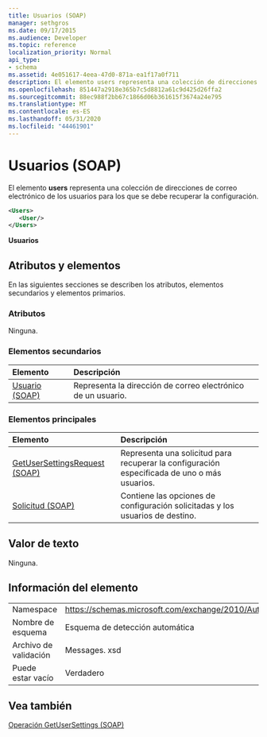 ```yaml
---
title: Usuarios (SOAP)
manager: sethgros
ms.date: 09/17/2015
ms.audience: Developer
ms.topic: reference
localization_priority: Normal
api_type:
- schema
ms.assetid: 4e051617-4eea-47d0-871a-ea1f17a0f711
description: El elemento users representa una colección de direcciones de correo electrónico de los usuarios para los que se debe recuperar la configuración.
ms.openlocfilehash: 851447a2918e365b7c5d8812a61c9d425d26ffa2
ms.sourcegitcommit: 88ec988f2bb67c1866d06b361615f3674a24e795
ms.translationtype: MT
ms.contentlocale: es-ES
ms.lasthandoff: 05/31/2020
ms.locfileid: "44461901"
---
```

# <a name="users-soap"></a>Usuarios (SOAP)

El elemento **users** representa una colección de direcciones de correo electrónico de los usuarios para los que se debe recuperar la configuración. 
  
```XML
<Users>
   <User/>
</Users>
```

 **Usuarios**
## <a name="attributes-and-elements"></a>Atributos y elementos

En las siguientes secciones se describen los atributos, elementos secundarios y elementos primarios.
  
### <a name="attributes"></a>Atributos

Ninguna.
  
### <a name="child-elements"></a>Elementos secundarios

|**Elemento**|**Descripción**|
|:-----|:-----|
|[Usuario (SOAP)](user-soap.md) <br/> |Representa la dirección de correo electrónico de un usuario.  <br/> |
   
### <a name="parent-elements"></a>Elementos principales

|**Elemento**|**Descripción**|
|:-----|:-----|
|[GetUserSettingsRequest (SOAP)](getusersettingsrequest-soap.md) <br/> |Representa una solicitud para recuperar la configuración especificada de uno o más usuarios.  <br/> |
|[Solicitud (SOAP)](request-soap.md) <br/> |Contiene las opciones de configuración solicitadas y los usuarios de destino.  <br/> |
   
## <a name="text-value"></a>Valor de texto

Ninguna.
  
## <a name="element-information"></a>Información del elemento

|||
|:-----|:-----|
|Namespace  <br/> |https://schemas.microsoft.com/exchange/2010/Autodiscover  <br/> |
|Nombre de esquema  <br/> |Esquema de detección automática  <br/> |
|Archivo de validación  <br/> |Messages. xsd  <br/> |
|Puede estar vacío  <br/> |Verdadero  <br/> |
   
## <a name="see-also"></a>Vea también



[Operación GetUserSettings (SOAP)](getusersettings-operation-soap.md)

